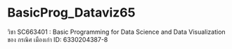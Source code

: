 # BasicProg_Dataviz65
วิชา SC663401 : Basic Programming for Data Science and Data Visualization ของ กรณิศ เมืองเก่า ID: 6330204387-8

